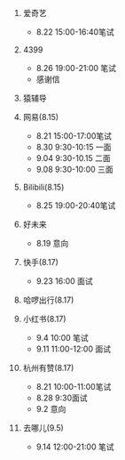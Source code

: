 1. 爱奇艺
    - 8.22 15:00-16:40笔试

2. 4399
    - 8.26 19:00-21:00 笔试
    - 感谢信

3. 猿辅导

4. 网易(8.15)
    - 8.21 15:00-17:00笔试
    - 8.30 9:30-10:15 一面
    - 9.04 9:30-10.15 二面
    - 9.08 9:30-10:00 三面

5. Bilibili(8.15)
    - 8.25 19:00-20:40笔试

6. 好未来
    - 8.19 意向

7. 快手(8.17)
    - 9.23 16:00 面试

8. 哈啰出行(8.17)

9. 小红书(8.17)
    - 9.4 10:00 笔试
    - 9.11 11:00-12:00 面试

10. 杭州有赞(8.17)
    - 8.21 10:00-11:00笔试
    - 8.28 9:30面试
    - 9.2 意向

11. 去哪儿(9.5)
    - 9.14 12:00-21:00 笔试